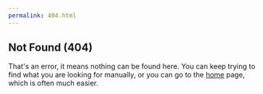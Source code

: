 ```yaml
---
permalink: 404.html
---
```


## Not Found (404)

That's an error, it means nothing can be found here. You can keep trying to find what you are looking for manually, or you can go to the [home](/) page, which is often much easier.

